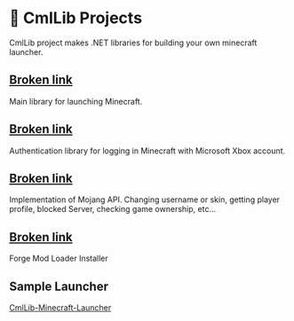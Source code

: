 # 🧊 CmlLib Projects

CmlLib project makes .NET libraries for building your own minecraft launcher.

## [Broken link](broken-reference "mention")

Main library for launching Minecraft.

## [Broken link](broken-reference "mention")

Authentication library for logging in Minecraft with Microsoft Xbox account.

## [Broken link](broken-reference "mention")

Implementation of Mojang API. Changing username or skin, getting player profile, blocked Server, checking game ownership, etc...

## [Broken link](broken-reference "mention")

Forge Mod Loader Installer

## Sample Launcher

[CmlLib-Minecraft-Launcher](https://github.com/CmlLib/CmlLib-Minecraft-Launcher)
